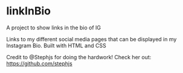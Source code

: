 # linkInBio
A project to show links in the bio of IG


Links to my different social media pages that can be displayed in my Instagram Bio. Built with HTML and CSS


Credit to @Stephjs for doing the hardwork! Check her out: https://github.com/stephjs
